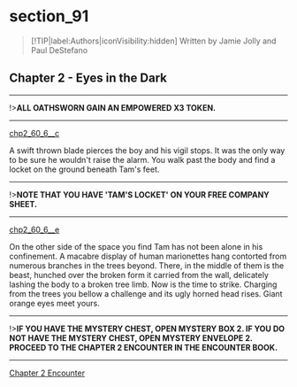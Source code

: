 
# section_91

>[!TIP|label:Authors|iconVisibility:hidden]
>Written by Jamie Jolly and Paul DeStefano

## Chapter 2 - Eyes in the Dark

---

!>**ALL OATHSWORN GAIN AN EMPOWERED X3 TOKEN.** 

---

[chp2_60_6__c](../../decomp/app/src/main/res/raw/chp2_60_6__c.mp3 ':include :type=audio')

A swift thrown blade pierces the boy and his vigil stops. It was the only way to be sure he wouldn't raise the alarm. You walk past the body and find a locket on the ground beneath Tam's feet.

---

!>**NOTE THAT YOU HAVE 'TAM'S LOCKET' ON YOUR FREE COMPANY SHEET.** 

---

[chp2_60_6__e](../../decomp/app/src/main/res/raw/chp2_60_6__e.mp3 ':include :type=audio')

On the other side of the space you find Tam has not been alone in his confinement. A macabre display of human marionettes hang contorted from numerous branches in the trees beyond. There, in the middle of them is the beast, hunched over the broken form it carried from the wall, delicately lashing the body to a broken tree limb. Now is the time to strike. Charging from the trees you bellow a challenge and its ugly horned head rises. Giant orange eyes meet yours.

---

!>**IF YOU HAVE THE MYSTERY CHEST, OPEN MYSTERY BOX 2.  IF YOU DO NOT HAVE THE MYSTERY CHEST, OPEN MYSTERY ENVELOPE 2.  PROCEED TO THE CHAPTER 2 ENCOUNTER IN THE ENCOUNTER BOOK.** 

---

[Chapter 2 Encounter](output/chapter2/section_94.md)


